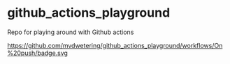 # github_actions_playground

Repo for playing around with Github actions

https://github.com/mvdwetering/github_actions_playground/workflows/On%20push/badge.svg

